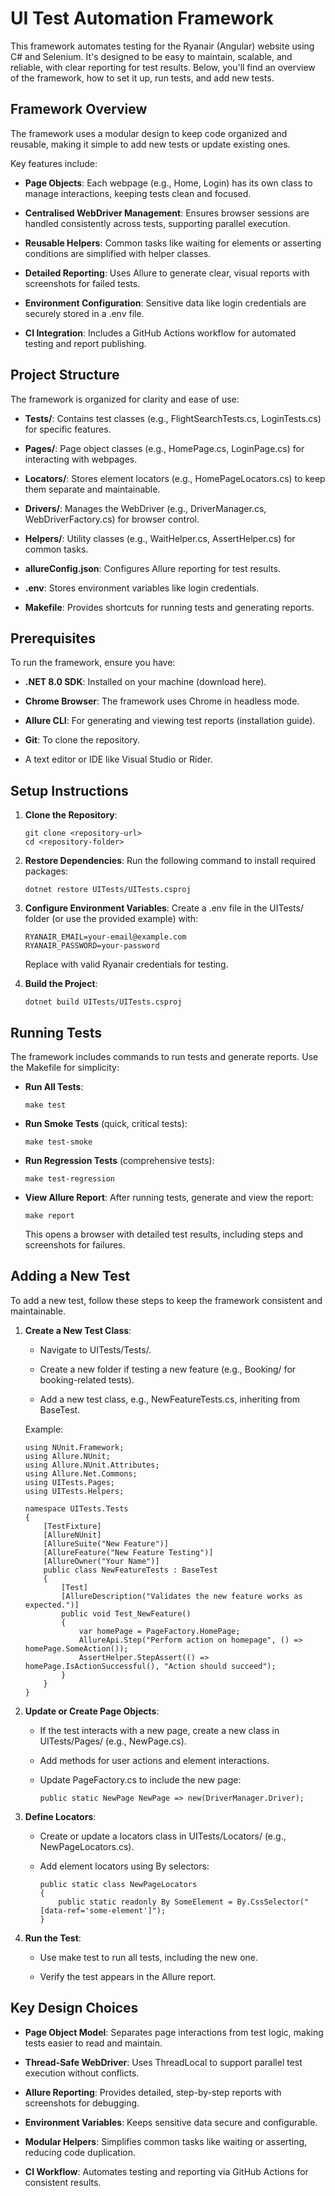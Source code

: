UI Test Automation Framework
============================

This framework automates testing for the Ryanair (Angular) website using C# and Selenium. It's designed to be easy to maintain, scalable, and reliable, with clear reporting for test results. Below, you'll find an overview of the framework, how to set it up, run tests, and add new tests.

Framework Overview
------------------

The framework uses a modular design to keep code organized and reusable, making it simple to add new tests or update existing ones. 

Key features include:

-   **Page Objects**: Each webpage (e.g., Home, Login) has its own class to manage interactions, keeping tests clean and focused.

-   **Centralised WebDriver Management**: Ensures browser sessions are handled consistently across tests, supporting parallel execution.

-   **Reusable Helpers**: Common tasks like waiting for elements or asserting conditions are simplified with helper classes.

-   **Detailed Reporting**: Uses Allure to generate clear, visual reports with screenshots for failed tests.

-   **Environment Configuration**: Sensitive data like login credentials are securely stored in a .env file.

-   **CI Integration**: Includes a GitHub Actions workflow for automated testing and report publishing.

Project Structure
-----------------

The framework is organized for clarity and ease of use:

-   **Tests/**: Contains test classes (e.g., FlightSearchTests.cs, LoginTests.cs) for specific features.

-   **Pages/**: Page object classes (e.g., HomePage.cs, LoginPage.cs) for interacting with webpages.

-   **Locators/**: Stores element locators (e.g., HomePageLocators.cs) to keep them separate and maintainable.

-   **Drivers/**: Manages the WebDriver (e.g., DriverManager.cs, WebDriverFactory.cs) for browser control.

-   **Helpers/**: Utility classes (e.g., WaitHelper.cs, AssertHelper.cs) for common tasks.

-   **allureConfig.json**: Configures Allure reporting for test results.

-   **.env**: Stores environment variables like login credentials.

-   **Makefile**: Provides shortcuts for running tests and generating reports.

Prerequisites
-------------

To run the framework, ensure you have:

-   **.NET 8.0 SDK**: Installed on your machine (download here).

-   **Chrome Browser**: The framework uses Chrome in headless mode.

-   **Allure CLI**: For generating and viewing test reports (installation guide).

-   **Git**: To clone the repository.

-   A text editor or IDE like Visual Studio or Rider.

Setup Instructions
------------------

1.  **Clone the Repository**:

    ```
    git clone <repository-url>
    cd <repository-folder>
    ```

2.  **Restore Dependencies**: Run the following command to install required packages:

    ```
    dotnet restore UITests/UITests.csproj
    ```

3.  **Configure Environment Variables**: Create a .env file in the UITests/ folder (or use the provided example) with:

    ```
    RYANAIR_EMAIL=your-email@example.com
    RYANAIR_PASSWORD=your-password
    ```

    Replace with valid Ryanair credentials for testing.

4.  **Build the Project**:

    ```
    dotnet build UITests/UITests.csproj
    ```

Running Tests
-------------

The framework includes commands to run tests and generate reports. Use the Makefile for simplicity:

-   **Run All Tests**:

    ```
    make test
    ```

-   **Run Smoke Tests** (quick, critical tests):

    ```
    make test-smoke
    ```

-   **Run Regression Tests** (comprehensive tests):

    ```
    make test-regression
    ```

-   **View Allure Report**: After running tests, generate and view the report:

    ```
    make report
    ```

    This opens a browser with detailed test results, including steps and screenshots for failures.

Adding a New Test
-----------------

To add a new test, follow these steps to keep the framework consistent and maintainable.

1.  **Create a New Test Class**:

    -   Navigate to UITests/Tests/.

    -   Create a new folder if testing a new feature (e.g., Booking/ for booking-related tests).

    -   Add a new test class, e.g., NewFeatureTests.cs, inheriting from BaseTest.

    Example:

    ```
    using NUnit.Framework;
    using Allure.NUnit;
    using Allure.NUnit.Attributes;
    using Allure.Net.Commons;
    using UITests.Pages;
    using UITests.Helpers;

    namespace UITests.Tests
    {
        [TestFixture]
        [AllureNUnit]
        [AllureSuite("New Feature")]
        [AllureFeature("New Feature Testing")]
        [AllureOwner("Your Name")]
        public class NewFeatureTests : BaseTest
        {
            [Test]
            [AllureDescription("Validates the new feature works as expected.")]
            public void Test_NewFeature()
            {
                var homePage = PageFactory.HomePage;
                AllureApi.Step("Perform action on homepage", () => homePage.SomeAction());
                AssertHelper.StepAssert(() => homePage.IsActionSuccessful(), "Action should succeed");
            }
        }
    }
    ```

2.  **Update or Create Page Objects**:

    -   If the test interacts with a new page, create a new class in UITests/Pages/ (e.g., NewPage.cs).

    -   Add methods for user actions and element interactions.

    -   Update PageFactory.cs to include the new page:

        ```
        public static NewPage NewPage => new(DriverManager.Driver);
        ```

3.  **Define Locators**:

    -   Create or update a locators class in UITests/Locators/ (e.g., NewPageLocators.cs).

    -   Add element locators using By selectors:

        ```
        public static class NewPageLocators
        {
            public static readonly By SomeElement = By.CssSelector("[data-ref='some-element']");
        }
        ```

4.  **Run the Test**:

    -   Use make test to run all tests, including the new one.

    -   Verify the test appears in the Allure report.

Key Design Choices
------------------

-   **Page Object Model**: Separates page interactions from test logic, making tests easier to read and maintain.

-   **Thread-Safe WebDriver**: Uses ThreadLocal to support parallel test execution without conflicts.

-   **Allure Reporting**: Provides detailed, step-by-step reports with screenshots for debugging.

-   **Environment Variables**: Keeps sensitive data secure and configurable.

-   **Modular Helpers**: Simplifies common tasks like waiting or asserting, reducing code duplication.

-   **CI Workflow**: Automates testing and reporting via GitHub Actions for consistent results.